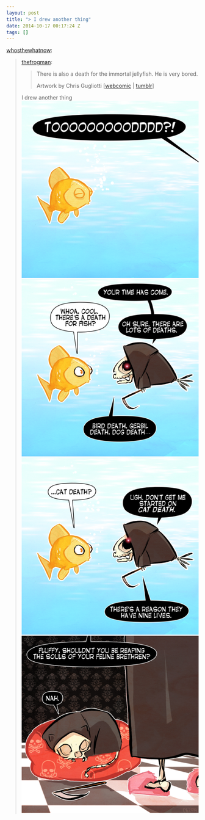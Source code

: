 ```yaml
---
layout: post
title: "> I drew another thing"
date: 2014-10-17 00:17:24 Z
tags: []
---
```

[whosthewhatnow](http://whosthewhatnow.tumblr.com/post/100033832151/thefrogman-there-is-also-a-death-for-the):

> [thefrogman](http://thefrogman.me/post/100033170992/there-is-also-a-death-for-the-immortal-jellyfish):
> 
> > There is also a death for the immortal jellyfish. He is very bored.
> > 
> > Artwork by Chris Gugliotti \[[webcomic](http://www.playingdeadthecomic.com/) | [tumblr](http://whosthewhatnow.tumblr.com/)\]
> 
> I drew another thing
![](/media/2014/10/100198875464_0.jpg)
![](/media/2014/10/100198875464_1.jpg)
![](/media/2014/10/100198875464_2.jpg)
![](/media/2014/10/100198875464_3.jpg)
